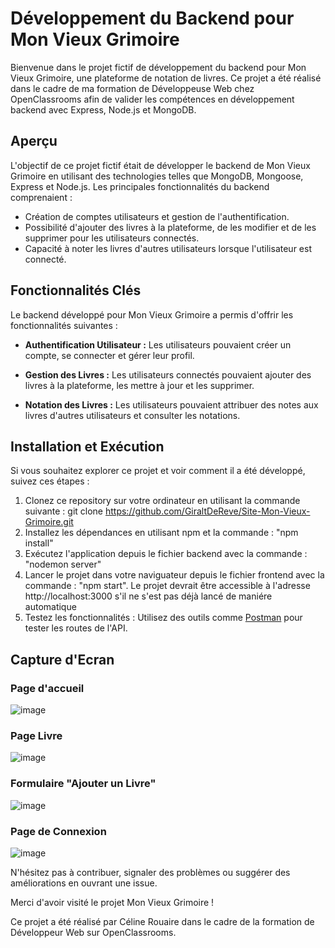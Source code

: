 # Développement du Backend pour Mon Vieux Grimoire

Bienvenue dans le projet fictif de développement du backend pour Mon Vieux Grimoire, une plateforme de notation de livres. 
Ce projet a été réalisé dans le cadre de ma formation de Développeuse Web chez OpenClassrooms afin de valider les compétences en développement backend avec Express, Node.js et MongoDB.

## Aperçu

L'objectif de ce projet fictif était de développer le backend de Mon Vieux Grimoire en utilisant des technologies telles que MongoDB, Mongoose, Express et Node.js. 
Les principales fonctionnalités du backend comprenaient :

- Création de comptes utilisateurs et gestion de l'authentification.
- Possibilité d'ajouter des livres à la plateforme, de les modifier et de les supprimer pour les utilisateurs connectés.
- Capacité à noter les livres d'autres utilisateurs lorsque l'utilisateur est connecté.

## Fonctionnalités Clés

Le backend développé pour Mon Vieux Grimoire a permis d'offrir les fonctionnalités suivantes :

- **Authentification Utilisateur :** Les utilisateurs pouvaient créer un compte, se connecter et gérer leur profil.

- **Gestion des Livres :** Les utilisateurs connectés pouvaient ajouter des livres à la plateforme, les mettre à jour et les supprimer.

- **Notation des Livres :** Les utilisateurs pouvaient attribuer des notes aux livres d'autres utilisateurs et consulter les notations.

## Installation et Exécution

Si vous souhaitez explorer ce projet et voir comment il a été développé, suivez ces étapes :

1. Clonez ce repository sur votre ordinateur en utilisant la commande suivante : git clone https://github.com/GiraltDeReve/Site-Mon-Vieux-Grimoire.git
2. Installez les dépendances en utilisant npm et la commande : "npm install"
3. Exécutez l'application depuis le fichier backend avec la commande : "nodemon server"
4. Lancer le projet dans votre naviguateur depuis le fichier frontend avec la commande : "npm start". Le projet devrait être accessible à l'adresse http://localhost:3000 s'il ne s'est pas déjà lancé de maniére automatique
5. Testez les fonctionnalités : Utilisez des outils comme [Postman](https://www.postman.com/) pour tester les routes de l'API.

## Capture d'Ecran

### Page d'accueil
![image](https://github.com/GiraltDeReve/Site-Mon-Vieux-Grimoire/assets/113437966/67d26d3d-f3fd-4fd7-b810-2f4d8be3b628)

### Page Livre
![image](https://github.com/GiraltDeReve/Site-Mon-Vieux-Grimoire/assets/113437966/bbf6d67f-f71a-4b7a-a6ec-abfad1d4da1c)

### Formulaire "Ajouter un Livre"
![image](https://github.com/GiraltDeReve/Site-Mon-Vieux-Grimoire/assets/113437966/91bc357e-710f-4c22-b0d0-758f74d47a88)

### Page de Connexion
![image](https://github.com/GiraltDeReve/Site-Mon-Vieux-Grimoire/assets/113437966/046c0479-f0b9-4f72-90ba-e66f072ae5a1)

N'hésitez pas à contribuer, signaler des problèmes ou suggérer des améliorations en ouvrant une issue.

Merci d'avoir visité le projet Mon Vieux Grimoire !

Ce projet a été réalisé par Céline Rouaire dans le cadre de la formation de Développeur Web sur OpenClassrooms.
